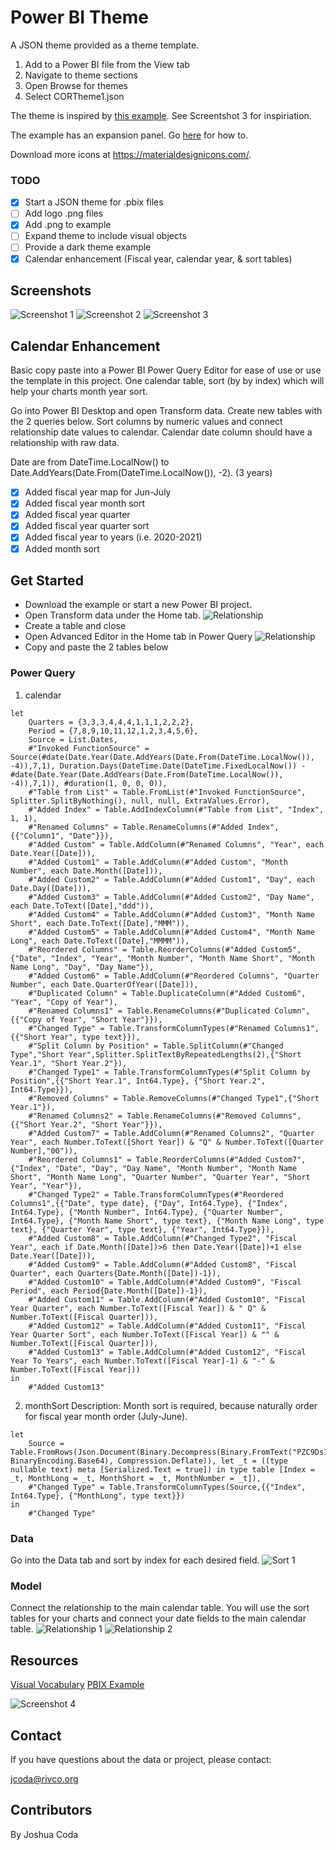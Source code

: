 # Power BI Theme
A JSON theme provided as a theme template. 

1. Add to a Power BI file from the View tab 
2. Navigate to theme sections
3. Open Browse for themes
4. Select CORTheme1.json 

The theme is inspired by [this example](https://app.powerbi.com/view?r=eyJrIjoiYmU0ZjYzYmItMTE0NC00NTRiLTkwZTYtNDkzZDYwOTA5ZWI5IiwidCI6IjRiYjUwOGE5LTc1MzQtNGY0OC1iOTQxLTNkNDhlZGY5YzM3YSJ9). See Screentshot 3 for inspiriation.

The example has an expansion panel. Go [here](https://exceleratorbi.com.au/create-a-power-bi-slicer-panel/) for how to. 

Download more icons at https://materialdesignicons.com/.

### TODO

- [x] Start a JSON theme for .pbix files
- [ ] Add logo .png files
- [x] Add .png to example
- [ ] Expand theme to include visual objects
- [ ] Provide a dark theme example
- [x] Calendar enhancement (Fiscal year, calendar year, & sort tables)

## Screenshots
![Screenshot 1](docs/images/example1.png)
![Screenshot 2](docs/images/example2.png)
![Screenshot 3](docs/images/example3.png)


## Calendar Enhancement
Basic copy paste into a Power BI Power Query Editor for ease of use or use the template in this project. One calendar table, sort (by by index) which will help your charts month year sort.

Go into Power BI Desktop and open Transform data. Create new tables with the 2 queries below. Sort columns by numeric values and connect relationship date values to calendar. Calendar date column should have a relationship with raw data. 

Date are from DateTime.LocalNow() to Date.AddYears(Date.From(DateTime.LocalNow()), -2). (3 years)

- [x] Added fiscal year map for Jun-July
- [x] Added fiscal year month sort
- [x] Added fiscal year quarter
- [x] Added fiscal year quarter sort
- [x] Added fiscal year to years (i.e. 2020-2021)
- [x] Added month sort

## Get Started
* Download the example or start a new Power BI project. 
* Open Transform data under the Home tab.
![Relationship](/docs/images/get_started.png)
* Create a table and close
* Open Advanced Editor in the Home tab in Power Query
![Relationship](/docs/images/advanced_editor.png)
* Copy and paste the 2 tables below

### Power Query
1. calendar

```
let
    Quarters = {3,3,3,4,4,4,1,1,1,2,2,2},
    Period = {7,8,9,10,11,12,1,2,3,4,5,6},
    Source = List.Dates,
    #"Invoked FunctionSource" = Source(#date(Date.Year(Date.AddYears(Date.From(DateTime.LocalNow()), -4)),7,1), Duration.Days(DateTime.Date(DateTime.FixedLocalNow()) - #date(Date.Year(Date.AddYears(Date.From(DateTime.LocalNow()), -4)),7,1)), #duration(1, 0, 0, 0)),
    #"Table from List" = Table.FromList(#"Invoked FunctionSource", Splitter.SplitByNothing(), null, null, ExtraValues.Error),
    #"Added Index" = Table.AddIndexColumn(#"Table from List", "Index", 1, 1),
    #"Renamed Columns" = Table.RenameColumns(#"Added Index",{{"Column1", "Date"}}),
    #"Added Custom" = Table.AddColumn(#"Renamed Columns", "Year", each Date.Year([Date])),
    #"Added Custom1" = Table.AddColumn(#"Added Custom", "Month Number", each Date.Month([Date])),
    #"Added Custom2" = Table.AddColumn(#"Added Custom1", "Day", each Date.Day([Date])),
    #"Added Custom3" = Table.AddColumn(#"Added Custom2", "Day Name", each Date.ToText([Date],"ddd")),
    #"Added Custom4" = Table.AddColumn(#"Added Custom3", "Month Name Short", each Date.ToText([Date],"MMM")),
    #"Added Custom5" = Table.AddColumn(#"Added Custom4", "Month Name Long", each Date.ToText([Date],"MMMM")),
    #"Reordered Columns" = Table.ReorderColumns(#"Added Custom5",{"Date", "Index", "Year", "Month Number", "Month Name Short", "Month Name Long", "Day", "Day Name"}),
    #"Added Custom6" = Table.AddColumn(#"Reordered Columns", "Quarter Number", each Date.QuarterOfYear([Date])),
    #"Duplicated Column" = Table.DuplicateColumn(#"Added Custom6", "Year", "Copy of Year"),
    #"Renamed Columns1" = Table.RenameColumns(#"Duplicated Column",{{"Copy of Year", "Short Year"}}),
    #"Changed Type" = Table.TransformColumnTypes(#"Renamed Columns1",{{"Short Year", type text}}),
    #"Split Column by Position" = Table.SplitColumn(#"Changed Type","Short Year",Splitter.SplitTextByRepeatedLengths(2),{"Short Year.1", "Short Year.2"}),
    #"Changed Type1" = Table.TransformColumnTypes(#"Split Column by Position",{{"Short Year.1", Int64.Type}, {"Short Year.2", Int64.Type}}),
    #"Removed Columns" = Table.RemoveColumns(#"Changed Type1",{"Short Year.1"}),
    #"Renamed Columns2" = Table.RenameColumns(#"Removed Columns",{{"Short Year.2", "Short Year"}}),
    #"Added Custom7" = Table.AddColumn(#"Renamed Columns2", "Quarter Year", each Number.ToText([Short Year]) & "Q" & Number.ToText([Quarter Number],"00")),
    #"Reordered Columns1" = Table.ReorderColumns(#"Added Custom7",{"Index", "Date", "Day", "Day Name", "Month Number", "Month Name Short", "Month Name Long", "Quarter Number", "Quarter Year", "Short Year", "Year"}),
    #"Changed Type2" = Table.TransformColumnTypes(#"Reordered Columns1",{{"Date", type date}, {"Day", Int64.Type}, {"Index", Int64.Type}, {"Month Number", Int64.Type}, {"Quarter Number", Int64.Type}, {"Month Name Short", type text}, {"Month Name Long", type text}, {"Quarter Year", type text}, {"Year", Int64.Type}}),
    #"Added Custom8" = Table.AddColumn(#"Changed Type2", "Fiscal Year", each if Date.Month([Date])>6 then Date.Year([Date])+1 else Date.Year([Date])),
    #"Added Custom9" = Table.AddColumn(#"Added Custom8", "Fiscal Quarter", each Quarters{Date.Month([Date])-1}),
    #"Added Custom10" = Table.AddColumn(#"Added Custom9", "Fiscal Period", each Period{Date.Month([Date])-1}),
    #"Added Custom11" = Table.AddColumn(#"Added Custom10", "Fiscal Year Quarter", each Number.ToText([Fiscal Year]) & " Q" & Number.ToText([Fiscal Quarter])),
    #"Added Custom12" = Table.AddColumn(#"Added Custom11", "Fiscal Year Quarter Sort", each Number.ToText([Fiscal Year]) & "" & Number.ToText([Fiscal Quarter])),
    #"Added Custom13" = Table.AddColumn(#"Added Custom12", "Fiscal Year To Years", each Number.ToText([Fiscal Year]-1) & "-" & Number.ToText([Fiscal Year]))
in
    #"Added Custom13"
```

2. monthSort
Description: Month sort is required, because naturally order for fiscal year month order (July-June).
```
let
    Source = Table.FromRows(Json.Document(Binary.Decompress(Binary.FromText("PZC9DsIgFEbfhbmD9L+jiXEwUQdHwkAJUZPaNggmvL0f91qXc084kABKCSkKcYpT4gF2QhdKlLB9vMd3YAF7ChXs5tbgXqPz7OBArYZdbVi4wEC5o9RAL8tnOwXNTVJroQdntwbNraTW5XuZORqf2HKi0sOObvS/BAX50AA7G28fPMGK1nEXPGb1z4knWHOQtDP92fBySb8yOx5gK7T+Ag==", BinaryEncoding.Base64), Compression.Deflate)), let _t = ((type nullable text) meta [Serialized.Text = true]) in type table [Index = _t, MonthLong = _t, MonthShort = _t, MonthNumber = _t]),
    #"Changed Type" = Table.TransformColumnTypes(Source,{{"Index", Int64.Type}, {"MonthLong", type text}})
in
    #"Changed Type"
```

### Data
Go into the Data tab and sort by index for each desired field.
![Sort 1](/docs/images/month_sort.png)
### Model
Connect the relationship to the main calendar table. You will use the sort tables for your charts and connect your date fields to the main calendar table.
![Relationship 1](/docs/images/relationship_example.png)
![Relationship 2](/docs/images/month_sort.png)
## Resources
[Visual Vocabulary](https://github.com/Financial-Times/chart-doctor/tree/main/visual-vocabulary)
[PBIX Example](http://sqljason.com/2018/12/financial-times-visual-vocabulary-power-bi-edition.html)

![Screenshot 4](docs/images/poster.png)
## Contact

If you have questions about the data or project, please contact:

jcoda@rivco.org


## Contributors

By Joshua Coda
